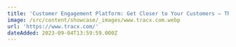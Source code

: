 ```yaml
---
title: 'Customer Engagement Platform: Get Closer to Your Customers — TRACX®'
image: /src/content/showcase/_images/www.tracx.com.webp
url: 'https://www.tracx.com/'
dateAdded: 2023-09-04T13:59:59.000Z
---
```


